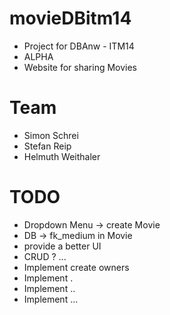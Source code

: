 # movieDBitm14
- Project for DBAnw - ITM14
- ALPHA
- Website for sharing Movies

# Team
* Simon Schrei
* Stefan Reip
* Helmuth Weithaler


# TODO
- Dropdown Menu -> create Movie
- DB -> fk_medium in Movie
- provide a better UI
- CRUD ? ... 
- Implement create owners
- Implement .
- Implement ..
- Implement ...
